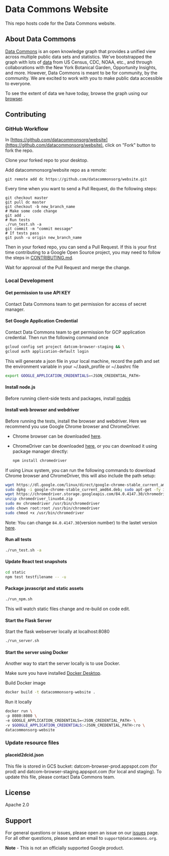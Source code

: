 # Data Commons Website

This repo hosts code for the Data Commons website.

## About Data Commons

[Data Commons](https://datacommons.org/) is an open knowledge graph that
provides a unified view across multiple public data sets and statistics.
We've bootstrapped the graph with lots of
[data](https://datacommons.org/datasets) from US Census, CDC, NOAA, etc.,
and through collaborations with the New York Botanical Garden,
Opportunity Insights, and more. However, Data Commons is
meant to be for community, by the community. We are excited to work with you
to make public data accessible to everyone.

To see the extent of data we have today, browse the graph using our
[browser](https://datacommons.org/browser).

## Contributing

### GitHub Workflow

In [https://github.com/datacommonsorg/website](https://github.com/datacommonsorg/website), click on "Fork" button to fork the repo.

Clone your forked repo to your desktop.

Add datacommonsorg/website repo as a remote:

```shell
git remote add dc https://github.com/datacommonsorg/website.git
```

Every time when you want to send a Pull Request, do the following steps:

```shell
git checkout master
git pull dc master
git checkout -b new_branch_name
# Make some code change
git add .
# Run tests
./run_test.sh -a
git commit -m "commit message"
# If tests pass
git push -u origin new_branch_name
```

Then in your forked repo, you can send a Pull Request. If this is your first
time contributing to a Google Open Source project, you may need to follow the
steps in [CONTRIBUTING.md](CONTRIBUTING.md).

Wait for approval of the Pull Request and merge the change.

### Local Development

#### Get permission to use API KEY

Contact Data Commons team to get permission for access of secret manager.

#### Set Google Application Credential

Contact Data Commons team to get permission for GCP application credential.
Then run the following command once

```bash
gcloud config set project datcom-browser-staging && \
gcloud auth application-default login
```

This will generate a json file in your local machine, record the path and set
the environment variable in your ~/.bash_profile or ~/.bashrc file

```bash
export GOOGLE_APPLICATION_CREDENTIALS=<JSON_CREDENTIAL_PATH>
```

#### Install node.js

Before running client-side tests and packages, install [nodejs](https://nodejs.org/en/download/)


#### Install web browser and webdriver

Before running the tests, install the browser and webdriver. Here we recommend you use Google Chrome browser and ChromeDriver.

* Chrome browser can be downloaded [here](https://www.google.com/chrome/).

* ChromeDriver can be downloaded [here](https://chromedriver.chromium.org/downloads/version-selection), or you can download it using package manager directly:

  ```bash
  npm install chromedriver
  ```

If using Linux system, you can run the following commands to download Chrome browser and ChromeDriver, this will also include the path setup:

```bash
wget https://dl.google.com/linux/direct/google-chrome-stable_current_amd64.deb
sudo dpkg -i google-chrome-stable_current_amd64.deb; sudo apt-get -fy install
wget https://chromedriver.storage.googleapis.com/84.0.4147.30/chromedriver_linux64.zip
unzip chromedriver_linux64.zip
sudo mv chromedriver /usr/bin/chromedriver
sudo chown root:root /usr/bin/chromedriver
sudo chmod +x /usr/bin/chromedriver
```

Note: You can change `84.0.4147.30`(version number) to the lastet version [here](https://chromedriver.storage.googleapis.com/LATEST_RELEASE).

#### Run all tests

```bash
./run_test.sh -a
```

#### Update React test snapshots

```bash
cd static
npm test testfilename -- -u
```

#### Package javascript and static assets

```bash
./run_npm.sh
```

This will watch static files change and re-build on code edit.

#### Start the Flask Server

Start the flask webserver locally at localhost:8080

```bash
./run_server.sh
```

#### Start the server using Docker

Another way to start the server locally is to use Docker.

Make sure you have installed [Docker Desktop](https://www.docker.com/products/docker-desktop).

Build Docker image

```bash
docker build -t datacommonsorg-website .
```

Run it locally

```bash
docker run \
-p 8080:8080 \
-e GOOGLE_APPLICATION_CREDENTIALS=<JSON_CREDENTIAL_PATH> \
-v $GOOGLE_APPLICATION_CREDENTIALS:<JSON_CREDENTIAL_PATH>:ro \
datacommonsorg-website
```

### Update resource files

#### placeid2dcid.json

This file is stored in GCS bucket: datcom-browser-prod.appspot.com (for prod) and
datcom-browser-staging.appspot.com (for local and staging). To update this file,
please contact Data Commons team.

## License

Apache 2.0

## Support

For general questions or issues, please open an issue on our
[issues](https://github.com/datacommonsorg/website/issues) page. For all other
questions, please send an email to `support@datacommons.org`.

**Note** - This is not an officially supported Google product.
